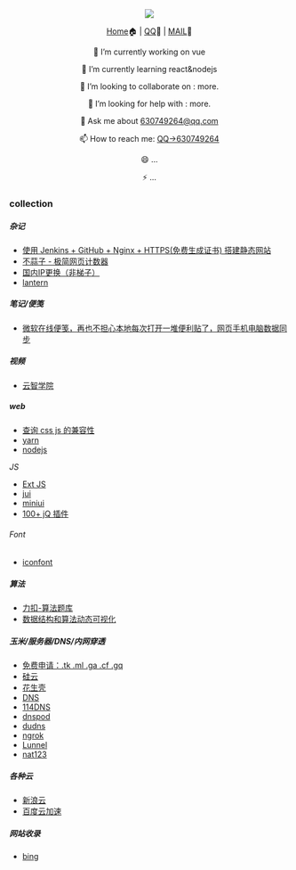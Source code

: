 <div align="center">
  <img src="https://cdn.jsdelivr.net/gh/cxvh/static/gif/20201201042317.webp">

[Home](https://cxvh.com)🏠 | [QQ](http://wpa.qq.com/msgrd?v=3&uin=630749264&site=qq&menu=yes)🤪 | [MAIL](mailto:lvcaodi@hotmail.com)📧


🔭 I’m currently working on vue

🌱 I’m currently learning react&nodejs

👯 I’m looking to collaborate on : more.

🤔 I’m looking for help with : more.

💬 Ask me about [630749264@qq.com](mailto:630749264@qq.com)

📫 How to reach me: [QQ->630749264](http://wpa.qq.com/msgrd?v=3&uin=630749264&site=qq&menu=yes)

😄 ...

⚡ ...

</div>

### collection
##### 杂记
- [使用 Jenkins + GitHub + Nginx + HTTPS(免费生成证书) 搭建静态网站](https://www.imooc.com/article/20079?block_id=tuijian_wz)
- [不蒜子 - 极简网页计数器](https://busuanzi.ibruce.info/)
- [国内IP更换（非梯子）](http://blog.sina.com.cn/u/5265179322)
- [lantern](https://github.com/getlantern/lantern/releases/tag/latest)

##### 笔记/便笺
- [微软在线便笺，再也不担心本地每次打开一堆便利贴了，网页手机电脑数据同步](https://www.onenote.com/stickynotes)

##### 视频
- [云智学院](https://abcxueyuan.baidu.com/#/line_course)

##### web
- [查询 css js 的兼容性](https://caniuse.com/)
- [yarn](https://classic.yarnpkg.com/zh-Hans/)
- [nodejs](https://nodejs.org/zh-cn/)

*JS*
- [Ext JS](https://docs.sencha.com/)
- [jui](https://jui.org/)
- [miniui](http://www.miniui.com/)
- [100+ jQ 插件](http://www.ijquery.cn/?cat=2)


###### Font
- [iconfont](https://www.iconfont.cn/)

##### 算法
- [力扣-算法题库](https://leetcode-cn.com/problemset/all/)
- [数据结构和算法动态可视化](https://visualgo.net/zh)
##### 玉米/服务器/DNS/内网穿透
- [免费申请：.tk .ml .ga .cf .gq](http://www.dot.tk/zh/index.html)
- [硅云](https://www.vpsor.cn/)
- [花生壳](https://hsk.oray.com/)
- [DNS](https://www.dns.com/)
- [114DNS](http://www.114dns.com/)
- [dnspod](dnspod.cn)
- [dudns](https://dudns.baidu.com/)
- [ngrok](https://ngrok.com/)
- [Lunnel](https://github.com/longXboy/lunnel)
- [nat123](http://www.nat123.com/)

##### 各种云
- [新浪云](https://www.sinacloud.com/)
- [百度云加速](https://su.baidu.com/)

##### 网站收录
- [bing](https://www.bing.com/webmasters/crawlcontrol?siteUrl=https://www.cxvh.com/)
